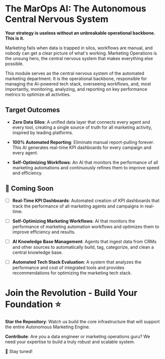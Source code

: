 # The MarOps AI: The Autonomous Central Nervous System

**Your strategy is useless without an unbreakable operational backbone. This is it.**

Marketing fails when data is trapped in silos, workflows are manual, and nobody can get a clear picture of what's working. Marketing Operations is the unsung hero, the central nervous system that makes everything else possible.

This module serves as the central nervous system of the automated marketing department. It is the operational backbone, responsible for managing the AI-powered tech stack, overseeing workflows, and, most importantly, monitoring, analyzing, and reporting on key performance metrics to optimize all activities.

## Target Outcomes

- **Zero Data Silos**: A unified data layer that connects every agent and every tool, creating a single source of truth for all marketing activity, inspired by leading platforms.

- **100% Automated Reporting**: Eliminate manual report-pulling forever. This AI generates real-time KPI dashboards for every campaign and every agent.

- **Self-Optimizing Workflows**: An AI that monitors the performance of all marketing automations and continuously refines them to improve speed and efficiency.

## 🚧 Coming Soon

- [ ] **Real-Time KPI Dashboards**: Automated creation of KPI dashboards that track the performance of all marketing agents and campaigns in real-time.

- [ ] **Self-Optimizing Marketing Workflows**: AI that monitors the performance of marketing automation workflows and optimizes them to improve efficiency and results.

- [ ] **AI Knowledge Base Management**: Agents that ingest data from CRMs and other sources to automatically build, tag, categorize, and clean a central knowledge base.

- [ ] **Automated Tech Stack Evaluation**: A system that analyzes the performance and cost of integrated tools and provides recommendations for optimizing the marketing tech stack.

# Join the Revolution - Build Your Foundation ⭐️

**Star the Repository**: Watch us build the core infrastructure that will support the entire Autonomous Marketing Engine.

**Contribute**: Are you a data engineer or marketing operations guru? We need your expertise to build a truly robust and scalable system.

👀 Stay tuned!
